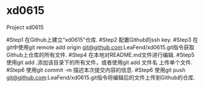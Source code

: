 # xd0615
Project xd0615

#Step1 在Github上建立“xd0615”仓库.
#Step2 配置Github的ssh key.
#Step3 在git中使用git remote add origin git@github.com:LeaFend/xd0615.git指令获取Github上仓库的所有文件.
#Step4 在本地对README.md文件进行编辑.
#Step5 使用git add .添加该目录下的所有文件，或者使用git add 文件名 上传单个文件.
#Step6 使用git commit -m 描述本次提交内容的信息.
#Step6 使用git push git@github.com:LeaFend/xd0615.git指令将编辑后的文件上传到Github的仓库.

